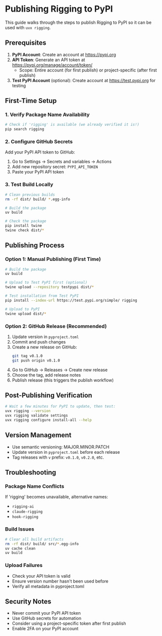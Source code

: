 # Publishing Rigging to PyPI

This guide walks through the steps to publish Rigging to PyPI so it can be used with `uvx rigging`.

## Prerequisites

1. **PyPI Account**: Create an account at https://pypi.org
2. **API Token**: Generate an API token at https://pypi.org/manage/account/token/
   - Scope: Entire account (for first publish) or project-specific (after first publish)
3. **Test PyPI Account** (optional): Create account at https://test.pypi.org for testing

## First-Time Setup

### 1. Verify Package Name Availability

```bash
# Check if 'rigging' is available (we already verified it is!)
pip search rigging
```

### 2. Configure GitHub Secrets

Add your PyPI API token to GitHub:
1. Go to Settings → Secrets and variables → Actions
2. Add new repository secret: `PYPI_API_TOKEN`
3. Paste your PyPI API token

### 3. Test Build Locally

```bash
# Clean previous builds
rm -rf dist/ build/ *.egg-info

# Build the package
uv build

# Check the package
pip install twine
twine check dist/*
```

## Publishing Process

### Option 1: Manual Publishing (First Time)

```bash
# Build the package
uv build

# Upload to Test PyPI first (optional)
twine upload --repository testpypi dist/*

# Test installation from Test PyPI
pip install --index-url https://test.pypi.org/simple/ rigging

# Upload to PyPI
twine upload dist/*
```

### Option 2: GitHub Release (Recommended)

1. Update version in `pyproject.toml`
2. Commit and push changes
3. Create a new release on GitHub:
   ```bash
   git tag v0.1.0
   git push origin v0.1.0
   ```
4. Go to GitHub → Releases → Create new release
5. Choose the tag, add release notes
6. Publish release (this triggers the publish workflow)

## Post-Publishing Verification

```bash
# Wait a few minutes for PyPI to update, then test:
uvx rigging --version
uvx rigging validate settings
uvx rigging configure install-all --help
```

## Version Management

- Use semantic versioning: MAJOR.MINOR.PATCH
- Update version in `pyproject.toml` before each release
- Tag releases with `v` prefix: `v0.1.0`, `v0.2.0`, etc.

## Troubleshooting

### Package Name Conflicts
If 'rigging' becomes unavailable, alternative names:
- `rigging-ai`
- `claude-rigging`
- `hook-rigging`

### Build Issues
```bash
# Clear all build artifacts
rm -rf dist/ build/ src/*.egg-info
uv cache clean
uv build
```

### Upload Failures
- Check your API token is valid
- Ensure version number hasn't been used before
- Verify all metadata in pyproject.toml

## Security Notes

- Never commit your PyPI API token
- Use GitHub secrets for automation
- Consider using a project-specific token after first publish
- Enable 2FA on your PyPI account